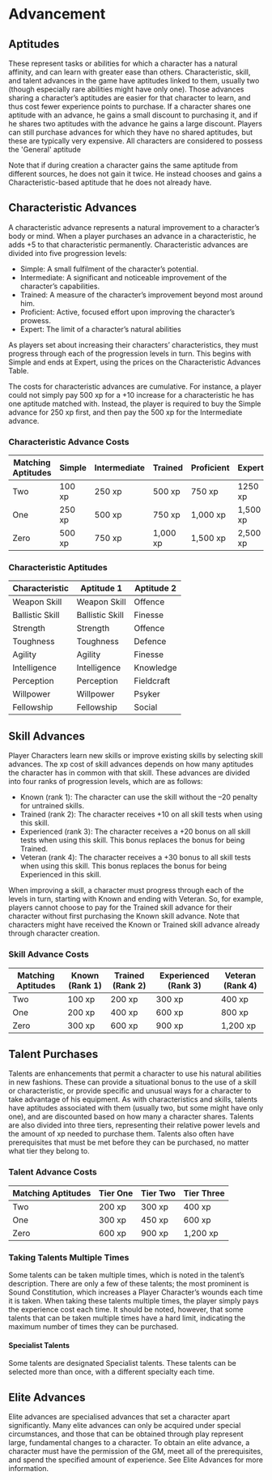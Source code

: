 # Advancement

## Aptitudes

These represent tasks or abilities for which a character has a natural affinity, and can learn with greater ease than others\. Characteristic, skill, and talent advances in the game have aptitudes linked to them, usually two \(though especially rare abilities might have only one\)\. Those advances sharing a character’s aptitudes are easier for that character to learn, and thus cost fewer experience points to purchase\. If a character shares one aptitude with an advance, he gains a small discount to purchasing it, and if he shares two aptitudes with the advance he gains a large discount\. Players can still purchase advances for which they have no shared aptitudes, but these are typically very expensive\. All characters are considered to possess the 'General' aptitude

Note that if during creation a character gains the same aptitude from different sources, he does not gain it twice\. He instead chooses and gains a Characteristic\-based aptitude that he does not already have\.

## Characteristic Advances

A characteristic advance represents a natural improvement to a character’s body or mind\. When a player purchases an advance in a characteristic, he adds \+5 to that characteristic permanently\. Characteristic advances are divided into five progression levels:

- Simple: A small fulfilment of the character’s potential\.
- Intermediate: A significant and noticeable improvement of the character’s capabilities\.
- Trained: A measure of the character’s improvement beyond most around him\.
- Proficient: Active, focused effort upon improving the character’s prowess\.
- Expert: The limit of a character’s natural abilities

As players set about increasing their characters’ characteristics, they must progress through each of the progression levels in turn\. This begins with Simple and ends at Expert, using the prices on the Characteristic Advances Table\.

The costs for characteristic advances are cumulative\. For instance, a player could not simply pay 500 xp for a \+10 increase for a characteristic he has one aptitude matched with\. Instead, the player is required to buy the Simple advance for 250 xp first, and then pay the 500 xp for the Intermediate advance\.

### Characteristic Advance Costs
Matching Aptitudes| Simple| Intermediate| Trained| Proficient| Expert 
------------------|------|------------|--------|----------|--------
Two               |100 xp|250 xp      |500 xp  |750 xp    |1250 xp 
One               |250 xp|500 xp      |750 xp  |1,000 xp  |1,500 xp
Zero              |500 xp|750 xp      |1,000 xp|1,500 xp  |2,500 xp

### Characteristic Aptitudes
Characteristic |Aptitude 1     |Aptitude 2
---------------|---------------|----------
Weapon Skill   |Weapon Skill   |Offence   
Ballistic Skill|Ballistic Skill|Finesse   
Strength       |Strength       |Offence   
Toughness      |Toughness      |Defence   
Agility        |Agility        |Finesse   
Intelligence   |Intelligence   |Knowledge 
Perception     |Perception     |Fieldcraft
Willpower      |Willpower      |Psyker    
Fellowship     |Fellowship     |Social    

## Skill Advances

Player Characters learn new skills or improve existing skills by selecting skill advances\. The xp cost of skill advances depends on how many aptitudes the character has in common with that skill\. These advances are divided into four ranks of progression levels, which are as follows:

- Known \(rank 1\): The character can use the skill without the –20 penalty for untrained skills\.
- Trained \(rank 2\): The character receives \+10 on all skill tests when using this skill\.
- Experienced \(rank 3\): The character receives a \+20 bonus on all skill tests when using this skill\. This bonus replaces the bonus for being Trained\.
- Veteran \(rank 4\): The character receives a \+30 bonus to all skill tests when using this skill\. This bonus replaces the bonus for being Experienced in this skill\.

When improving a skill, a character must progress through each of the levels in turn, starting with Known and ending with Veteran\. So, for example, players cannot choose to pay for the Trained skill advance for their character without first purchasing the Known skill advance\. Note that characters might have received the Known or Trained skill advance already through character creation\.

### Skill Advance Costs
Matching Aptitudes| Known (Rank 1)| Trained (Rank 2)| Experienced (Rank 3)| Veteran (Rank 4)
------------------|--------------|----------------|--------------------|----------------
Two               |100 xp        |200 xp          |300 xp              |400 xp          
One               |200 xp        |400 xp          |600 xp              |800 xp          
Zero              |300 xp        |600 xp          |900 xp              |1,200 xp        

## Talent Purchases

Talents are enhancements that permit a character to use his natural abilities in new fashions\. These can provide a situational bonus to the use of a skill or characteristic, or provide specific and unusual ways for a character to take advantage of his equipment\. As with characteristics and skills, talents have aptitudes associated with them \(usually two, but some might have only one\), and are discounted based on how many a character shares\. Talents are also divided into three tiers, representing their relative power levels and the amount of xp needed to purchase them\. Talents also often have prerequisites that must be met before they can be purchased, no matter what tier they belong to\.

### Talent Advance Costs
Matching Aptitudes| Tier One| Tier Two| Tier Three
------------------|--------|--------|----------
Two               |200 xp  |300 xp  |400 xp    
One               |300 xp  |450 xp  |600 xp    
Zero              |600 xp  |900 xp  |1,200 xp  

### Taking Talents Multiple Times

Some talents can be taken multiple times, which is noted in the talent’s description\. There are only a few of these talents; the most prominent is Sound Constitution, which increases a Player Character’s wounds each time it is taken\. When taking these talents multiple times, the player simply pays the experience cost each time\. It should be noted, however, that some talents that can be taken multiple times have a hard limit, indicating the maximum number of times they can be purchased\.

#### Specialist Talents

Some talents are designated Specialist talents\. These talents can be selected more than once, with a different specialty each time\.

## Elite Advances

Elite advances are specialised advances that set a character apart significantly\. Many elite advances can only be acquired under special circumstances, and those that can be obtained through play represent large, fundamental changes to a character\. To obtain an elite advance, a character must have the permission of the GM, meet all of the prerequisites, and spend the specified amount of experience\. See Elite Advances for more information.

